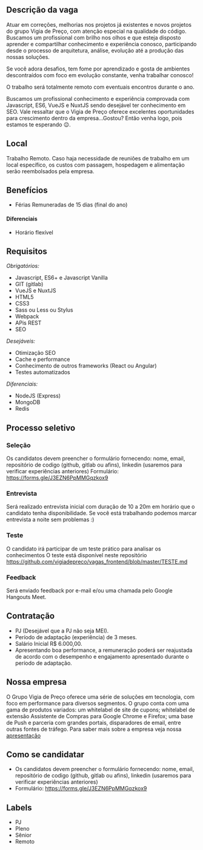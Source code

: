 ## Descrição da vaga

Atuar em correções, melhorias nos projetos já existentes e novos projetos do grupo Vigia de Preço, com atenção especial na qualidade do código. Buscamos um profissional com brilho nos olhos e que esteja disposto aprender e compartilhar conhecimento e experiência conosco, participando desde o processo de arquitetura, análise, evolução até a produção das nossas soluções. 

Se você adora desafios, tem fome por aprendizado e gosta de ambientes descontraídos com foco em evolução constante, venha trabalhar conosco! 

O trabalho será totalmente remoto com eventuais encontros durante o ano. 

Buscamos um profissional conhecimento e experiência comprovada com Javascript, ES6, VueJS e NuxtJS sendo desejável ter conhecimento em SEO. Vale ressaltar que o Vigia de Preço oferece excelentes oportunidades para crescimento dentro da empresa...Gostou? Então venha logo, pois estamos te esperando 😉.


## Local

Trabalho Remoto. Caso haja necessidade de reuniões de trabalho em um local específico, os custos com passagem, hospedagem e alimentação serão reembolsados pela empresa.

## Benefícios

- Férias Remuneradas de 15 dias (final do ano)


#### Diferenciais

- Horário flexível

## Requisitos

*Obrigatórios:*
- Javascript, ES6+ e Javascript Vanilla
- GIT (gitlab)
- VueJS e NuxtJS
- HTML5
- CSS3
- Sass ou Less ou Stylus
- Webpack
- APis REST
- SEO

*Desejáveis:*
- Otimização SEO
- Cache e performance
- Conhecimento de outros frameworks (React ou Angular)
- Testes automatizados

*Diferenciais:*
- NodeJS (Express)
- MongoDB
- Redis


## Processo seletivo

### Seleção
Os candidatos devem preencher o formulário fornecendo: nome, email, repositório de codigo (github, gitlab ou afins), linkedin (usaremos para verificar experiências anteriores)
Formulário: https://forms.gle/J3EZN6PpMMGqzkox9 

### Entrevista
Será realizado entrevista inicial com duração de 10 a 20m em horário que o candidato tenha disponibilidade. Se você está trabalhando podemos marcar entrevista a noite sem problemas :)

### Teste 
O candidato irá participar de um teste prático para analisar os conhecimentos
O teste está disponível neste repositório https://github.com/vigiadepreco/vagas_frontend/blob/master/TESTE.md



### Feedback 
Será enviado feedback por e-mail e/ou uma chamada pelo Google Hangouts Meet.  

## Contratação

- PJ (Desejável que a PJ não seja MEI).
- Período de adaptação (experiência) de 3 meses.   
- Salário Inicial R$ 6.000,00. 
- Apresentando boa performance, a remuneração poderá ser reajustada de acordo com o desempenho e engajamento apresentado durante o período de adaptação. 

## Nossa empresa

O Grupo Vigia de Preço oferece uma série de soluções em tecnologia, com foco em performance para diversos segmentos.  O grupo conta com uma gama de produtos variados: um whitelabel de site de cupons; whitelabel de extensão Assistente de Compras para Google Chrome e Firefox; uma base de Push e parceria com grandes portais, disparadores de email, entre outras fontes de tráfego. Para saber mais sobre a empresa veja nossa [apresentação](https://vigiadepreco.com.br/index/img/apresentacao.pdf)

## Como se candidatar

- Os candidatos devem preencher o formulário fornecendo: nome, email, repositório de codigo (github, gitlab ou afins), linkedin (usaremos para verificar experiências anteriores)
- Formulário: https://forms.gle/J3EZN6PpMMGqzkox9 


## Labels
- PJ
- Pleno
- Sênior
- Remoto
